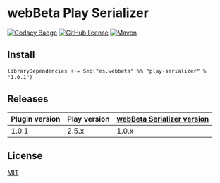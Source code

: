# webBeta Play Serializer

[![Codacy Badge](https://api.codacy.com/project/badge/Grade/63d370e932b0424dbee4185579e85118)](https://app.codacy.com/app/mowcixo/play-serializer?utm_source=github.com&utm_medium=referral&utm_content=webbeta/play-serializer&utm_campaign=Badge_Grade_Dashboard)
[![GitHub license](https://img.shields.io/badge/License-MIT-green.svg)](LICENSE)
[![Maven](https://img.shields.io/maven-central/v/es.webbeta/play-serializer_2.11.svg)](http://mvnrepository.com/artifact/es.webbeta/play-serializer)

## Install

```
libraryDependencies ++= Seq("es.webbeta" %% "play-serializer" % "1.0.1")
```
## Releases

| Plugin version | Play version | [webBeta Serializer version](https://github.com/webbeta/Serializer) |
|----------------|--------------|---------------------------------------------------------------------|
| 1.0.1          | 2.5.x        | 1.0.x                                                               |

## License

[MIT](LICENSE)
